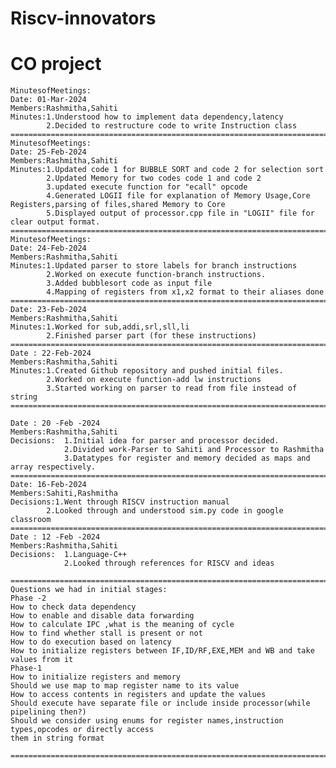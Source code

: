# Riscv-innovators
# CO project

    MinutesofMeetings:
    Date: 01-Mar-2024
    Members:Rashmitha,Sahiti
    Minutes:1.Understood how to implement data dependency,latency
            2.Decided to restructure code to write Instruction class
    ======================================================================================
    MinutesofMeetings:
    Date: 25-Feb-2024
    Members:Rashmitha,Sahiti
    Minutes:1.Updated code 1 for BUBBLE SORT and code 2 for selection sort
            2.Updated Memory for two codes code 1 and code 2
            3.updated execute function for "ecall" opcode
            4.Generated LOGII file for explanation of Memory Usage,Core Registers,parsing of files,shared Memory to Core
            5.Displayed output of processor.cpp file in "LOGII" file for clear output format.
    ======================================================================================
    MinutesofMeetings:
    Date: 24-Feb-2024
    Members:Rashmitha,Sahiti
    Minutes:1.Updated parser to store labels for branch instructions
            2.Worked on execute function-branch instructions.
            3.Added bubblesort code as input file
            4.Mapping of registers from x1,x2 format to their aliases done
    ======================================================================================
    Date: 23-Feb-2024
    Members:Rashmitha,Sahiti
    Minutes:1.Worked for sub,addi,srl,sll,li
            2.Finished parser part (for these instructions)
    ======================================================================================
    Date : 22-Feb-2024
    Members:Rashmitha,Sahiti
    Minutes:1.Created Github repository and pushed initial files.
            2.Worked on execute function-add lw instructions
            3.Started working on parser to read from file instead of string
    ======================================================================================
    
    Date : 20 -Feb -2024
    Members:Rashmitha,Sahiti
    Decisions:  1.Initial idea for parser and processor decided.
                2.Divided work-Parser to Sahiti and Processor to Rashmitha
                3.Datatypes for register and memory decided as maps and array respectively.
    ======================================================================================
    Date: 16-Feb-2024
    Members:Sahiti,Rashmitha
    Decisions:1.Went through RISCV instruction manual
            2.Looked through and understood sim.py code in google classroom
    ======================================================================================
    Date : 12 -Feb -2024
    Members:Rashmitha,Sahiti
    Decisions:  1.Language-C++
                2.Looked through references for RISCV and ideas
                
    ======================================================================================
    Questions we had in initial stages:
    Phase -2
    How to check data dependency
    How to enable and disable data forwarding 
    How to calculate IPC ,what is the meaning of cycle 
    How to find whether stall is present or not
    How to do execution based on latency
    How to initialize registers between IF,ID/RF,EXE,MEM and WB and take values from it
    Phase-1
    How to initialize registers and memory
    Should we use map to map register name to its value 
    How to access contents in registers and update the values
    Should execute have separate file or include inside processor(while pipelining then?)
    Should we consider using enums for register names,instruction types,opcodes or directly access 
    them in string format
 
    ======================================================================================
